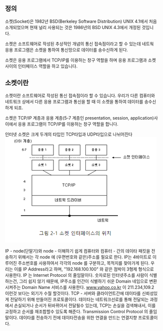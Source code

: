 
## 정의
 소켓(Socket)은 1982년 BSD(Berkeley Software Distribution) UNIX 4.1에서 처음 소개되었으며 현재 널리 사용되는 것은 1986년의 BSD UNIX 4.3에서 개정된 것입니다.


소켓은 소프트웨어로 작성된 추상적인 개념의 통신 접속점이라고 할 수 있는데 네트웍 응용 프로그램은 소켓을 통하여 통신망으로 데이터를 송수신하게 된다. 



소켓은 응용 프로그램에서 TCP/IP를 이용하는 창구 역할을 하며 응용 프로그램과 소켓 사이의 인터페이스 역할을 하고 있습니다.


## 소켓이란


소켓이란 소프트웨어로 작성된 통신 접속점이라 할 수 있습니다. 우리가 다른 컴퓨터와 네트워크 상에서 다른 응용 프로그램과 통신을 할 때 이 소켓을 통하여 데이터를 송수신하게 되죠. 



소켓은 TCP/IP 계층과 응용 계층(5-7 계층인 presentation, session, application)사이에서 응용 프로그램이 TCP/IP를 이용하는 창구 역할을 합니다.


인터넷 소켓은 크게 두개의 타입인 TCP타입과 UDP타입으로 나뉘어진다
 ![270C444D58FD577718](/assets/270C444D58FD577718.png)




 IP - node(단말기)와 node - 이해하기 쉽게 컴퓨터와 컴퓨터 - 간의 데이타 패킷을 전송하기 위해서는 각 node 에 (우편번호와 같은)주소를 필요로 한다. IP는 4바이트로 이루어진 주소번호를 사용하여서 각각의 node 를 구분하고, 목적지를 찾아가게 된다. 우리는 이를 IP Address라고 하며, "192.168.100.100" 와 같은 점박이 3형제 형식으로 사용한다. IP 는 Internet Protocol 의 줄임말이다. 숫자로된 인터넷주소를 사람이 식별하는건, 그리 쉽지 않기 때문에, IP주소를 인간이 식별하기 쉬운 Domain 네임으로 변환시켜주는 Domain Name 서비스를 사용한다. www.yahoo.co.kr 이 211.234,109.2 이런것 보다는 외기가 수월 할것이다.
TCP - 서버와 클라이언트간에 데이타를 신뢰성있게 전달하기 위해 만들어진 프로토콜이다. 데이타는 네트워크선로를 통해 전달되는 과정에서 손실되거나 순서가 뒤바뀌어서 전달될수 있는데, TCP는 손실을 검색해내서, 이를 교정하고 순서를 재조합할수 있도록 해준다. Transmission Control Protocol 의 줄임말이다. 데이타를 전송하기 전에 데이타전송을 위한 연결을 만드는 연결지향 프로토콜이다.